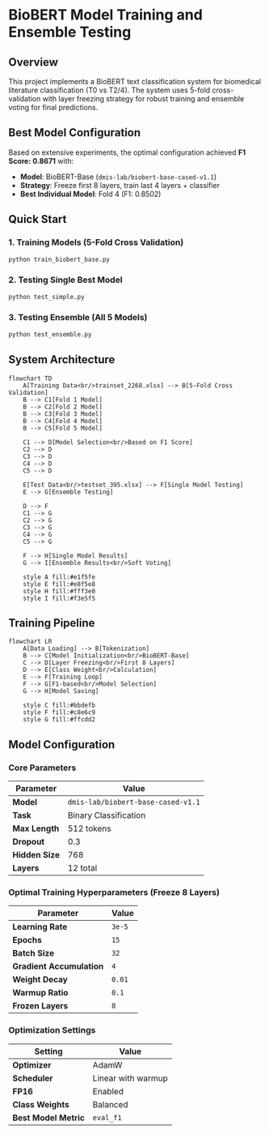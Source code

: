 # BioBERT Model Training and Ensemble Testing

## Overview
This project implements a BioBERT text classification system for biomedical literature classification (T0 vs T2/4). The system uses 5-fold cross-validation with layer freezing strategy for robust training and ensemble voting for final predictions.

## Best Model Configuration
Based on extensive experiments, the optimal configuration achieved **F1 Score: 0.8671** with:
- **Model**: BioBERT-Base (`dmis-lab/biobert-base-cased-v1.1`)
- **Strategy**: Freeze first 8 layers, train last 4 layers + classifier
- **Best Individual Model**: Fold 4 (F1: 0.8502)

## Quick Start

### 1. Training Models (5-Fold Cross Validation)
```bash
python train_biobert_base.py
```

### 2. Testing Single Best Model
```bash
python test_simple.py
```

### 3. Testing Ensemble (All 5 Models)
```bash
python test_ensemble.py
```

## System Architecture

```mermaid
flowchart TD
    A[Training Data<br/>trainset_2268.xlsx] --> B[5-Fold Cross Validation]
    B --> C1[Fold 1 Model]
    B --> C2[Fold 2 Model] 
    B --> C3[Fold 3 Model]
    B --> C4[Fold 4 Model]
    B --> C5[Fold 5 Model]
    
    C1 --> D[Model Selection<br/>Based on F1 Score]
    C2 --> D
    C3 --> D
    C4 --> D
    C5 --> D
    
    E[Test Data<br/>testset_395.xlsx] --> F[Single Model Testing]
    E --> G[Ensemble Testing]
    
    D --> F
    C1 --> G
    C2 --> G
    C3 --> G
    C4 --> G
    C5 --> G
    
    F --> H[Single Model Results]
    G --> I[Ensemble Results<br/>Soft Voting]
    
    style A fill:#e1f5fe
    style E fill:#e8f5e8
    style H fill:#fff3e0
    style I fill:#f3e5f5
```

## Training Pipeline

```mermaid
flowchart LR
    A[Data Loading] --> B[Tokenization]
    B --> C[Model Initialization<br/>BioBERT-Base]
    C --> D[Layer Freezing<br/>First 8 Layers]
    D --> E[Class Weight<br/>Calculation]
    E --> F[Training Loop]
    F --> G[F1-based<br/>Model Selection]
    G --> H[Model Saving]
    
    style C fill:#bbdefb
    style F fill:#c8e6c9
    style G fill:#ffcdd2
```

## Model Configuration

### Core Parameters
| Parameter | Value |
|-----------|-------|
| **Model** | `dmis-lab/biobert-base-cased-v1.1` |
| **Task** | Binary Classification |
| **Max Length** | 512 tokens |
| **Dropout** | 0.3 |
| **Hidden Size** | 768 |
| **Layers** | 12 total |

### Optimal Training Hyperparameters (Freeze 8 Layers)
| Parameter | Value |
|-----------|-------|
| **Learning Rate** | `3e-5` |
| **Epochs** | `15` |
| **Batch Size** | `32` |
| **Gradient Accumulation** | `4` |
| **Weight Decay** | `0.01` |
| **Warmup Ratio** | `0.1` |
| **Frozen Layers** | `8` |

### Optimization Settings
| Setting | Value |
|---------|-------|
| **Optimizer** | AdamW |
| **Scheduler** | Linear with warmup |
| **FP16** | Enabled |
| **Class Weights** | Balanced |
| **Best Model Metric** | `eval_f1` |

